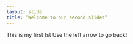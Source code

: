 ```yaml
---
layout: slide
title: “Welcome to our second slide!”
---
```

This is my first tst
Use the left arrow to go back!
